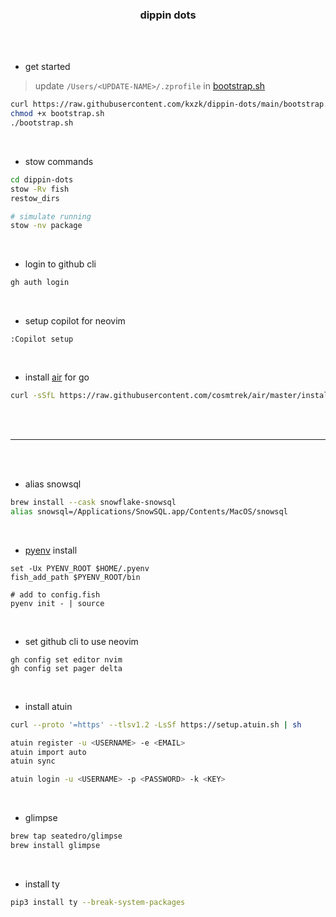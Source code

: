 <h3 align="center">dippin dots</h3>

<br>
<br>

* get started
> update `/Users/<UPDATE-NAME>/.zprofile` in [bootstrap.sh](https://github.com/kxzk/dippin-dots/blob/main/bootstrap.sh)

```bash
curl https://raw.githubusercontent.com/kxzk/dippin-dots/main/bootstrap.sh > bootstrap.sh
chmod +x bootstrap.sh
./bootstrap.sh
```

<br>

* stow commands

```bash
cd dippin-dots
stow -Rv fish
restow_dirs

# simulate running
stow -nv package
```

<br>

* login to github cli

```bash
gh auth login
```

<br>

* setup copilot for neovim

```
:Copilot setup
```

<br>

* install [air](https://github.com/cosmtrek/air) for go

```bash
curl -sSfL https://raw.githubusercontent.com/cosmtrek/air/master/install.sh | sh -s -- -b $(go env GOPATH)/bin
```

<br>
<br>

---

<br>
<br>

* alias snowsql

```bash
brew install --cask snowflake-snowsql
alias snowsql=/Applications/SnowSQL.app/Contents/MacOS/snowsql
```

<br>

* [pyenv](https://github.com/pyenv/pyenv) install

```fish
set -Ux PYENV_ROOT $HOME/.pyenv
fish_add_path $PYENV_ROOT/bin

# add to config.fish
pyenv init - | source
```

<br>

* set github cli to use neovim

```
gh config set editor nvim
gh config set pager delta
```

<br>

* install atuin

```bash
curl --proto '=https' --tlsv1.2 -LsSf https://setup.atuin.sh | sh

atuin register -u <USERNAME> -e <EMAIL>
atuin import auto
atuin sync

atuin login -u <USERNAME> -p <PASSWORD> -k <KEY>
```

<br>

* glimpse

```bash
brew tap seatedro/glimpse
brew install glimpse
```

<br>

* install ty

```bash
pip3 install ty --break-system-packages
```

<br>
<br>
